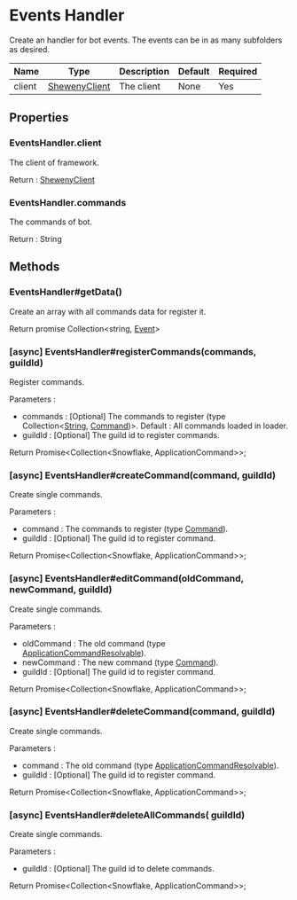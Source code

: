 # Events Handler

Create an handler for bot events. The events can be in as many subfolders as desired.

| Name   | Type                                | Description | Default | Required |
| ------ | ----------------------------------- | ----------- | ------- | -------- |
| client | [ShewenyClient](./ShewenyClient.md) | The client  | None    | Yes      |

## Properties

### EventsHandler.client

The client of framework.

Return : [ShewenyClient](./ShewenyClient.md)

### EventsHandler.commands

The commands of bot.

Return : String

## Methods

### EventsHandler#getData()

Create an array with all commands data for register it.

Return promise Collection\<string, [Event](./Event.md)>

### [async] EventsHandler#registerCommands(commands, guildId)

Register commands.

Parameters :

- commands : [Optional] The commands to register (type Collection\<[String](https://developer.mozilla.org/en-US/docs/Web/JavaScript/Reference/Global_Objects/String), [Command](./Command.md))>. Default : All commands loaded in loader.
- guildId : [Optional] The guild id to register commands.

Return Promise<Collection<Snowflake, ApplicationCommand>>;

### [async] EventsHandler#createCommand(command, guildId)

Create single commands.

Parameters :

- command : The commands to register (type [Command](./Command.md)).
- guildId : [Optional] The guild id to register command.

Return Promise<Collection<Snowflake, ApplicationCommand>>;

### [async] EventsHandler#editCommand(oldCommand, newCommand, guildId)

Create single commands.

Parameters :

- oldCommand : The old command (type [ApplicationCommandResolvable](https://discord.js.org/#/docs/main/stable/typedef/ApplicationCommandResolvable)).
- newCommand : The new command (type [Command](./Command.md)).
- guildId : [Optional] The guild id to register command.

Return Promise<Collection<Snowflake, ApplicationCommand>>;

### [async] EventsHandler#deleteCommand(command, guildId)

Create single commands.

Parameters :

- command : The old command (type [ApplicationCommandResolvable](https://discord.js.org/#/docs/main/stable/typedef/ApplicationCommandResolvable)).
- guildId : [Optional] The guild id to register command.

Return Promise<Collection<Snowflake, ApplicationCommand>>;

### [async] EventsHandler#deleteAllCommands( guildId)

Create single commands.

Parameters :

- guildId : [Optional] The guild id to delete commands.

Return Promise<Collection<Snowflake, ApplicationCommand>>;

